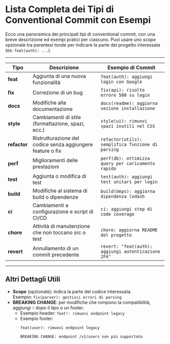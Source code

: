 
# Lista Completa dei Tipi di Conventional Commit con Esempi

Ecco una panoramica dei principali tipi di conventional commit, con una breve descrizione ed esempi pratici per ciascuno. Puoi usare uno *scope* opzionale tra parentesi tonde per indicare la parte del progetto interessata (es: `feat(auth): ...`).

---

| Tipo       | Descrizione                                                     | Esempio di Commit                                      |
|------------|-----------------------------------------------------------------|--------------------------------------------------------|
| **feat**   | Aggiunta di una nuova funzionalità                              | `feat(auth): aggiungi login con Google`                |
| **fix**    | Correzione di un bug                                            | `fix(api): risolto errore 500 su login`                |
| **docs**   | Modifiche alla documentazione                                   | `docs(readme): aggiorna sezione installazione`         |
| **style**  | Cambiamenti di stile (formattazione, spazi, ecc.)               | `style(ui): rimuovi spazi inutili nel CSS`             |
| **refactor**| Ristrutturazione del codice senza aggiungere feature o fix      | `refactor(utils): semplifica funzione di parsing`      |
| **perf**   | Miglioramenti delle prestazioni                                 | `perf(db): ottimizza query per caricamento rapido`     |
| **test**   | Aggiunta o modifica di test                                     | `test(auth): aggiungi test unitari per login`          |
| **build**  | Modifiche al sistema di build o dipendenze                      | `build(deps): aggiorna dipendenza lodash`              |
| **ci**     | Cambiamenti a configurazione e script di CI/CD                  | `ci: aggiungi step di code coverage`                   |
| **chore**  | Attività di manutenzione che non toccano src o test             | `chore: aggiorna README del progetto`                  |
| **revert** | Annullamento di un commit precedente                            | `revert: "feat(auth): aggiungi autenticazione 2FA"`    |

---

## Altri Dettagli Utili

- **Scope** (opzionale): indica la parte del codice interessata.  
  Esempio: `fix(parser): gestisci errori di parsing`
- **BREAKING CHANGE**: per modifiche che rompono la compatibilità, aggiungi `!` dopo il tipo o un footer.
  - Esempio header: `feat!: rimuovi endpoint legacy`
  - Esempio footer:
    ```
    feat(user): rimuovi endpoint legacy

    BREAKING CHANGE: endpoint /v1/users non più supportato
    ```